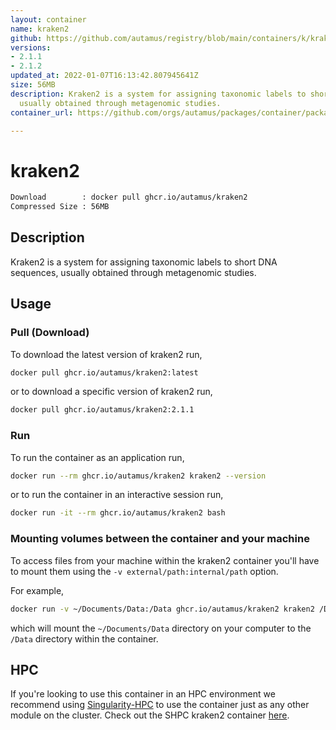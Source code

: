 ```yaml
---
layout: container
name: kraken2
github: https://github.com/autamus/registry/blob/main/containers/k/kraken2/spack.yaml
versions:
- 2.1.1
- 2.1.2
updated_at: 2022-01-07T16:13:42.807945641Z
size: 56MB
description: Kraken2 is a system for assigning taxonomic labels to short DNA sequences,
  usually obtained through metagenomic studies.
container_url: https://github.com/orgs/autamus/packages/container/package/kraken2

---
```

# kraken2
```bash 
Download        : docker pull ghcr.io/autamus/kraken2
Compressed Size : 56MB
```

## Description
Kraken2 is a system for assigning taxonomic labels to short DNA sequences, usually obtained through metagenomic studies.

## Usage
### Pull (Download)
To download the latest version of kraken2 run,

```bash
docker pull ghcr.io/autamus/kraken2:latest
```

or to download a specific version of kraken2 run,

```bash
docker pull ghcr.io/autamus/kraken2:2.1.1
```
### Run
To run the container as an application run,
```bash
docker run --rm ghcr.io/autamus/kraken2 kraken2 --version
```

or to run the container in an interactive session run,
```bash
docker run -it --rm ghcr.io/autamus/kraken2 bash
```

### Mounting volumes between the container and your machine
To access files from your machine within the kraken2 container you'll have to mount them using the `-v external/path:internal/path` option.

For example,
```bash
docker run -v ~/Documents/Data:/Data ghcr.io/autamus/kraken2 kraken2 /Data/myData.csv
```
which will mount the `~/Documents/Data` directory on your computer to the `/Data` directory within the container.

## HPC
If you're looking to use this container in an HPC environment we recommend using [Singularity-HPC](https://singularity-hpc.readthedocs.io) to use the container just as any other module on the cluster. Check out the SHPC kraken2 container [here](https://singularityhub.github.io/singularity-hpc/r/ghcr.io-autamus-kraken2/).